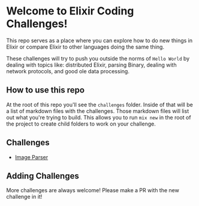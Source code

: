 # Welcome to Elixir Coding Challenges!

This repo serves as a place where you can explore how to do new things in Elixir or compare Elixir to other languages doing the same thing.

These challenges will try to push you outside the norms of `Hello World` by dealing with topics like: distributed Elixir, parsing Binary, dealing with network protocols, and good ole data processing.

## How to use this repo

At the root of this repo you'll see the `challenges` folder. Inside of that will be a list of markdown files with the challenges. Those markdown files will list out what you're trying to build. This allows you to run `mix new` in the root of the project to create child folders to work on your challenge.


## Challenges

* [Image Parser](challenges/image_parser.md)


## Adding Challenges
More challenges are always welcome! Please make a PR with the new challenge in it!
